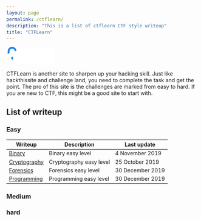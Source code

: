 ```yaml
---
layout: page
permalink: /ctflearn/
description: "This is a list of ctflearn CTF style writeup"
title: "CTFLearn"
---
```


<img alt="logo" src="/assets/images/ctflearn/logo.png" width="25%" />

CTFLearn is another site to sharpen up your hacking skill. Just like hackthissite and challenge land, you need to complete the task and get the point. The pro of this site is the challenges are marked from easy to hard. If you are new to CTF, this might be a good site to start with.

## List of writeup

### Easy

Writeup | Description | Last update
--------|-------------|---------
[Binary](/posts/thm/binary-easy) | Binary easy level | 4 November 2019
[Cryptography](/posts/thm/cryptography-easy) | Cryptography easy level | 25 October 2019
[Forensics](/posts/thm/forensics-easy) | Forensics easy level | 30 December 2019
[Programming](/posts/thm/programming-easy) | Programming easy level | 30 December 2019


### Medium

### hard
